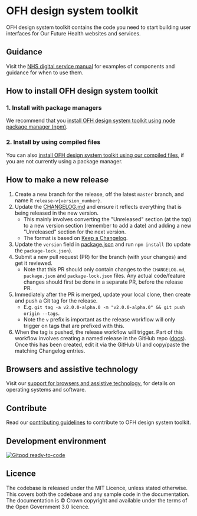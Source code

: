 # OFH design system toolkit

OFH design system toolkit contains the code you need to start building user interfaces for Our Future Health websites and services.

## Guidance

Visit the [NHS digital service manual](https://service-manual.nhs.uk/) for examples of components and guidance for when to use them.

## How to install OFH design system toolkit

### 1. Install with package managers

We recommend that you [install OFH design system toolkit using node package manager (npm)](/docs/installation/installing-with-npm.md).

### 2. Install by using compiled files

You can also [install OFH design system toolkit using our compiled files](/docs/installation/installing-compiled.md), if you are not currently using a package manager.

## How to make a new release

1. Create a new branch for the release, off the latest `master` branch, and name it `release-v{version_number}`.
1. Update the [CHANGELOG.md](CHANGELOG.md) and ensure it reflects everything that is being released in the new version.
    - This mainly involves converting the "Unreleased" section (at the top) to a new version section (remember to add a date) and adding a new "Unreleased" section for the next version.
    - The format is based on [Keep a Changelog](https://keepachangelog.com/en/1.0.0/).
1. Update the `version` field in [package.json](package.json) and run `npm install` (to update the `package-lock.json`).
1. Submit a new pull request (PR) for the branch (with your changes) and get it reviewed.
    - Note that this PR should only contain changes to the `CHANGELOG.md`, `package.json` and `package-lock.json` files. Any actual code/feature changes should first be done in a separate PR, before the release PR.
1. Immediately after the PR is merged, update your local clone, then create and push a Git tag for the release.
    - E.g. `git tag -a v2.0.0-alpha.0 -m "v2.0.0-alpha.0" && git push origin --tags`.
    - Note the `v` prefix is important as the release workflow will only trigger on tags that are prefixed with this.
1. When the tag is pushed, the release workflow will trigger. Part of this workflow involves creating a named release in the GitHub repo ([docs](https://docs.github.com/en/repositories/releasing-projects-on-github/about-releases)). Once this has been created, edit it via the GitHub UI and copy/paste the matching Changelog entries.

## Browsers and assistive technology

Visit our [support for browsers and assistive technology](/docs/contributing/browser-support.md), for details on operating systems and software.

## Contribute

Read our [contributing guidelines](CONTRIBUTING.md) to contribute to OFH design system toolkit.

## Development environment

[![Gitpod ready-to-code](https://img.shields.io/badge/Gitpod-ready--to--code-blue?logo=gitpod)](https://gitpod.io/#https://github.com/ourfuturehealth/design-system-toolkit)

## Licence

The codebase is released under the MIT Licence, unless stated otherwise. This covers both the codebase and any sample code in the documentation. The documentation is © Crown copyright and available under the terms of the Open Government 3.0 licence.
